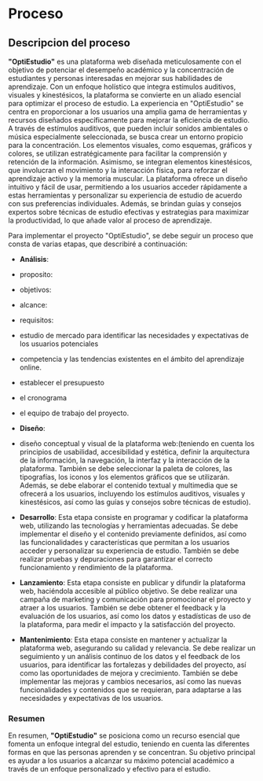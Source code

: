 # Proceso

## Descripcion del proceso

**"OptiEstudio"** es una plataforma web diseñada meticulosamente con el objetivo de
potenciar el desempeño académico y la concentración de estudiantes y personas
interesadas en mejorar sus habilidades de aprendizaje. Con un enfoque holístico que
integra estímulos auditivos, visuales y kinestésicos, la plataforma se convierte en un aliado
esencial para optimizar el proceso de estudio.
La experiencia en "OptiEstudio" se centra en proporcionar a los usuarios una amplia gama
de herramientas y recursos diseñados específicamente para mejorar la eficiencia de
estudio. A través de estímulos auditivos, que pueden incluir sonidos ambientales o música
especialmente seleccionada, se busca crear un entorno propicio para la concentración. Los
elementos visuales, como esquemas, gráficos y colores, se utilizan estratégicamente para
facilitar la comprensión y retención de la información. Asimismo, se integran elementos
kinestésicos, que involucran el movimiento y la interacción física, para reforzar el
aprendizaje activo y la memoria muscular.
La plataforma ofrece un diseño intuitivo y fácil de usar, permitiendo a los usuarios acceder
rápidamente a estas herramientas y personalizar su experiencia de estudio de acuerdo con
sus preferencias individuales. Además, se brindan guías y consejos expertos sobre técnicas
de estudio efectivas y estrategias para maximizar la productividad, lo que añade valor al
proceso de aprendizaje.

Para implementar el proyecto "OptiEstudio", se debe seguir un proceso que consta de varias etapas, que describiré a continuación:

- **Análisis**:
- proposito:
- objetivos:
- alcance:
- requisitos:
- estudio de mercado para identificar las necesidades y expectativas de los usuarios potenciales
- competencia y las tendencias existentes en el ámbito del aprendizaje online.
- establecer el presupuesto
- el cronograma
- el equipo de trabajo del proyecto.
  
- **Diseño**:
- diseño conceptual y visual de la plataforma web:(teniendo en cuenta los principios de usabilidad, accesibilidad y estética, definir la arquitectura de la información, la navegación, la interfaz y la interacción de la plataforma. También se debe seleccionar la paleta de colores, las tipografías, los iconos y los elementos gráficos que se utilizarán. Además, se debe elaborar el contenido textual y multimedia que se ofrecerá a los usuarios, incluyendo los estímulos auditivos, visuales y kinestésicos, así como las guías y consejos sobre técnicas de estudio).
  
- **Desarrollo**: Esta etapa consiste en programar y codificar la plataforma web, utilizando las tecnologías y herramientas adecuadas. Se debe implementar el diseño y el contenido previamente definidos, así como las funcionalidades y características que permitan a los usuarios acceder y personalizar su experiencia de estudio. También se debe realizar pruebas y depuraciones para garantizar el correcto funcionamiento y rendimiento de la plataforma.
  
- **Lanzamiento**: Esta etapa consiste en publicar y difundir la plataforma web, haciéndola accesible al público objetivo. Se debe realizar una campaña de marketing y comunicación para promocionar el proyecto y atraer a los usuarios. También se debe obtener el feedback y la evaluación de los usuarios, así como los datos y estadísticas de uso de la plataforma, para medir el impacto y la satisfacción del proyecto.
  
- **Mantenimiento**: Esta etapa consiste en mantener y actualizar la plataforma web, asegurando su calidad y relevancia. Se debe realizar un seguimiento y un análisis continuo de los datos y el feedback de los usuarios, para identificar las fortalezas y debilidades del proyecto, así como las oportunidades de mejora y crecimiento. También se debe implementar las mejoras y cambios necesarios, así como las nuevas funcionalidades y contenidos que se requieran, para adaptarse a las necesidades y expectativas de los usuarios.

### Resumen
En resumen, **"OptiEstudio"** se posiciona como un recurso esencial que fomenta un
enfoque integral del estudio, teniendo en cuenta las diferentes formas en que las personas
aprenden y se concentran. Su objetivo principal es ayudar a los usuarios a alcanzar su
máximo potencial académico a través de un enfoque personalizado y efectivo para el
estudio.


